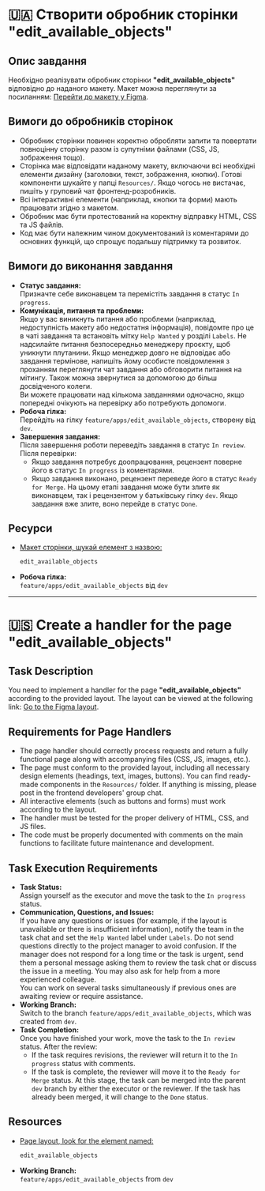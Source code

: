# 🇺🇦 Створити обробник сторінки "edit_available_objects"

## Опис завдання
Необхідно реалізувати обробник сторінки **"edit_available_objects"** відповідно до наданого макету. Макет можна переглянути за посиланням:
[Перейти до макету у Figma](https://www.figma.com/design/XMX1W4mwttgUy8L0a4kzQe/Bronyumo.ua-(special-task-mockup)?node-id=0-1&t=wnXX2PPEWtIi002e-1).

## Вимоги до обробників сторінок
- Обробник сторінки повинен коректно обробляти запити та повертати повноцінну сторінку разом із супутніми файлами (CSS, JS, зображення тощо).
- Сторінка має відповідати наданому макету, включаючи всі необхідні елементи дизайну (заголовки, текст, зображення, кнопки). Готові компоненти шукайте у папці `Resources/`. Якщо чогось не вистачає, пишіть у груповий чат фронтенд-розробників.
- Всі інтерактивні елементи (наприклад, кнопки та форми) мають працювати згідно з макетом.
- Обробник має бути протестований на коректну відправку HTML, CSS та JS файлів.
- Код має бути належним чином документований із коментарями до основних функцій, що спрощує подальшу підтримку та розвиток.

## Вимоги до виконання завдання
- **Статус завдання:**  
  Призначте себе виконавцем та перемістіть завдання в статус `In progress`.
- **Комунікація, питання та проблеми:**  
  Якщо у вас виникнуть питання або проблеми (наприклад, недоступність макету або недостатня інформація), повідомте про це в чаті завдання та встановіть мітку `Help Wanted` у розділі `Labels`. Не надсилайте питання безпосередньо менеджеру проєкту, щоб уникнути плутанини. Якщо менеджер довго не відповідає або завдання термінове, напишіть йому особисте повідомлення з проханням переглянути чат завдання або обговорити питання на мітингу. Також можна звернутися за допомогою до більш досвідченого колеги.  
  Ви можете працювати над кількома завданнями одночасно, якщо попередні очікують на перевірку або потребують допомоги.
- **Робоча гілка:**  
  Перейдіть на гілку `feature/apps/edit_available_objects`, створену від `dev`.
- **Завершення завдання:**  
  Після завершення роботи переведіть завдання в статус `In review`. Після перевірки:  
  - Якщо завдання потребує доопрацювання, рецензент поверне його в статус `In progress` із коментарями.  
  - Якщо завдання виконано, рецензент переведе його в статус `Ready for Merge`. На цьому етапі завдання може бути злите як виконавцем, так і рецензентом у батьківську гілку `dev`. Якщо завдання вже злите, воно перейде в статус `Done`.

## Ресурси
- [Макет сторінки, шукай елемент з назвою:](https://www.figma.com/design/XMX1W4mwttgUy8L0a4kzQe/Bronyumo.ua-(special-task-mockup)?node-id=0-1&t=wnXX2PPEWtIi002e-1)  
    ```bash
    edit_available_objects
    ```
- **Робоча гілка:**  
  `feature/apps/edit_available_objects` від `dev`
---
# 🇺🇸 Create a handler for the page "edit_available_objects"

## Task Description
You need to implement a handler for the page **"edit_available_objects"** according to the provided layout. The layout can be viewed at the following link:
[Go to the Figma layout](https://www.figma.com/design/XMX1W4mwttgUy8L0a4kzQe/Bronyumo.ua-(special-task-mockup)?node-id=0-1&t=wnXX2PPEWtIi002e-1).

## Requirements for Page Handlers
- The page handler should correctly process requests and return a fully functional page along with accompanying files (CSS, JS, images, etc.).
- The page must conform to the provided layout, including all necessary design elements (headings, text, images, buttons). You can find ready-made components in the `Resources/` folder. If anything is missing, please post in the frontend developers' group chat.
- All interactive elements (such as buttons and forms) must work according to the layout.
- The handler must be tested for the proper delivery of HTML, CSS, and JS files.
- The code must be properly documented with comments on the main functions to facilitate future maintenance and development.

## Task Execution Requirements
- **Task Status:**  
  Assign yourself as the executor and move the task to the `In progress` status.
- **Communication, Questions, and Issues:**  
  If you have any questions or issues (for example, if the layout is unavailable or there is insufficient information), notify the team in the task chat and set the `Help Wanted` label under `Labels`. Do not send questions directly to the project manager to avoid confusion. If the manager does not respond for a long time or the task is urgent, send them a personal message asking them to review the task chat or discuss the issue in a meeting. You may also ask for help from a more experienced colleague.  
  You can work on several tasks simultaneously if previous ones are awaiting review or require assistance.
- **Working Branch:**  
  Switch to the branch `feature/apps/edit_available_objects`, which was created from `dev`.
- **Task Completion:**  
  Once you have finished your work, move the task to the `In review` status. After the review:  
  - If the task requires revisions, the reviewer will return it to the `In progress` status with comments.  
  - If the task is complete, the reviewer will move it to the `Ready for Merge` status. At this stage, the task can be merged into the parent `dev` branch by either the executor or the reviewer. If the task has already been merged, it will change to the `Done` status.

## Resources
- [Page layout, look for the element named:](https://www.figma.com/design/XMX1W4mwttgUy8L0a4kzQe/Bronyumo.ua-(special-task-mockup)?node-id=0-1&t=wnXX2PPEWtIi002e-1)  
    ```bash
    edit_available_objects
    ```
- **Working Branch:**  
  `feature/apps/edit_available_objects` from `dev`